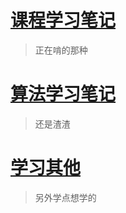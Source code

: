 # [课程学习笔记](./2023-1-9-课程学习笔记导航.md)
> 正在啃的那种

# [算法学习笔记](./2023-1-9-算法学习笔记导航.md)
> 还是渣渣

# [学习其他](2023-1-9-其他学习导航.md)
> 另外学点想学的